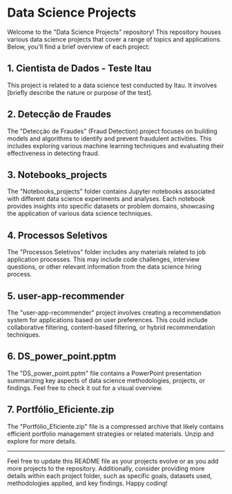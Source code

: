 # Data Science Projects

Welcome to the "Data Science Projects" repository! This repository houses various data science projects that cover a range of topics and applications. Below, you'll find a brief overview of each project:

## 1. Cientista de Dados - Teste Itau

This project is related to a data science test conducted by Itau. It involves [briefly describe the nature or purpose of the test].

## 2. Detecção de Fraudes

The "Detecção de Fraudes" (Fraud Detection) project focuses on building models and algorithms to identify and prevent fraudulent activities. This includes exploring various machine learning techniques and evaluating their effectiveness in detecting fraud.

## 3. Notebooks_projects

The "Notebooks_projects" folder contains Jupyter notebooks associated with different data science experiments and analyses. Each notebook provides insights into specific datasets or problem domains, showcasing the application of various data science techniques.

## 4. Processos Seletivos

The "Processos Seletivos" folder includes any materials related to job application processes. This may include code challenges, interview questions, or other relevant information from the data science hiring process.

## 5. user-app-recommender

The "user-app-recommender" project involves creating a recommendation system for applications based on user preferences. This could include collaborative filtering, content-based filtering, or hybrid recommendation techniques.

## 6. DS_power_point.pptm

The "DS_power_point.pptm" file contains a PowerPoint presentation summarizing key aspects of data science methodologies, projects, or findings. Feel free to check it out for a visual overview.

## 7. Portfólio_Eficiente.zip

The "Portfólio_Eficiente.zip" file is a compressed archive that likely contains efficient portfolio management strategies or related materials. Unzip and explore for more details.

---

Feel free to update this README file as your projects evolve or as you add more projects to the repository. Additionally, consider providing more details within each project folder, such as specific goals, datasets used, methodologies applied, and key findings. Happy coding!
